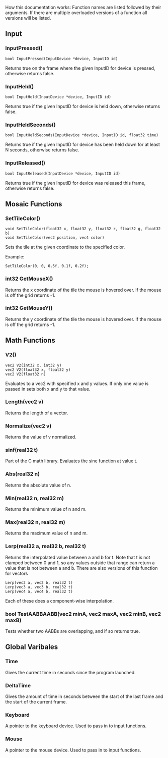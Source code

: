 How this documentation works:
Function names are listed followed by their arguments. If there are multiple overloaded versions of a function all versions will be listed.

## Input

### InputPressed()
```
bool InputPressed(InputDevice *device, InputID id)
```

Returns true on the frame where the given InputID for device is pressed, otherwise returns false.

### InputHeld()
```
bool InputHeld(InputDevice *device, InputID id)
```

Returns true if the given InputID for device is held down, otherwise returns false.


### InputHeldSeconds()
```
bool InputHeldSeconds(InputDevice *device, InputID id, float32 time)
```

Returns true if the given InputID for device has been held down for at least N seconds, otherwise returns false.

### InputReleased()
```
bool InputReleased(InputDevice *device, InputID id)
```

Returns true if the given InputID for device was released this frame, otherwise returns false.

## Mosaic Functions

### SetTileColor()
```
void SetTileColor(float32 x, float32 y, float32 r, float32 g, float32 b)
void SetTileColor(vec2 position, vec4 color)
```

Sets the tile at the given coordinate to the specified color.

Example:
```
SetTileColor(0, 0, 0.5f, 0.1f, 0.2f);
```

### int32 GetMouseX()
Returns the x coordinate of the tile the mouse is hovered over. If the mouse is off the grid returns -1.

### int32 GetMouseY()
Returns the y coordinate of the tile the mouse is hovered over. If the mouse is off the grid returns -1.


## Math Functions
### V2()
```
vec2 V2(int32 x, int32 y)
vec2 V2(float32 x, float32 y)
vec2 V2(float32 n)
```
Evaluates to a vec2 with specified x and y values. If only one value is passed in sets both x and y to that value.

### Length(vec2 v)
Returns the length of a vector.

### Normalize(vec2 v)
Returns the value of v normalized.

### sinf(real32 t)
Part of the C math library. Evaluates the sine function at value t.

### Abs(real32 n)
Returns the absolute value of n.

### Min(real32 n, real32 m)
Returns the minimum value of n and m.

### Max(real32 n, real32 m)
Returns the maximum value of n and m.

### Lerp(real32 a, real32 b, real32 t)
Returns the interpolated value between a and b for t. Note that t is not clamped between 0 and 1, so any values outside that range can return a value that is not between a and b. 
There are also versions of this function for vectors
```
Lerp(vec2 a, vec2 b, real32 t)
Lerp(vec3 a, vec3 b, real32 t)
Lerp(vec4 a, vec4 b, real32 t)
```
Each of these does a component-wise interpolation.

### bool TestAABBAABB(vec2 minA, vec2 maxA, vec2 minB, vec2 maxB)
Tests whether two AABBs are overlapping, and if so returns true. 

## Global Varibales
### Time
Gives the current time in seconds since the program launched.

### DeltaTime
Gives the amount of time in seconds between the start of the last frame and the start of the current frame.

### Keyboard
A pointer to the keyboard device. Used to pass in to input functions.

### Mouse
A pointer to the mouse device. Used to pass in to input functions.

